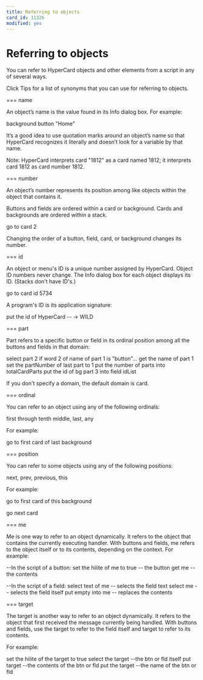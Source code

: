 ```yaml
---
title: Referring to objects
card_id: 11326
modified: yes
---
```


# Referring to objects

You can refer to HyperCard objects and other elements from a script in any of several ways.

Click Tips for a list of synonyms that you can use for referring to objects.

=== name

An object’s name is the value found in its Info dialog box. For example:

background button "Home"

It’s a good idea to use quotation marks around an object’s name so that HyperCard recognizes it literally and doesn’t look for a variable by that name.

Note: HyperCard interprets card "1812" as a card named 1812; it interprets card 1812 as card number 1812.

=== number

An object’s number represents its position among like objects within the object that contains it.

Buttons and fields are ordered within a card or background.  Cards and backgrounds are ordered within a stack.

go to card 2

Changing the order of a button, field, card, or background changes its number.

=== id

An object or menu's ID is a unique number assigned by HyperCard. Object ID numbers never change. The Info dialog box for each object displays its ID. (Stacks don't have ID's.)

go to card id 5734

A program's ID is its application signature:

put the id of HyperCard -- -> WILD

=== part

Part refers to a specific button or field in its ordinal position among all the buttons and fields in that domain:

select part 2
if word 2 of name of part 1 is "button"...
get the name of part 1
set the partNumber of last part to 1
put the number of parts into totalCardParts
put the id of bg part 3 into field idList

If you don't specify a domain, the default domain is card.

=== ordinal

You can refer to an object using any of the following ordinals:

first through tenth
middle, last, any

For example:

go to first card of last background

=== position

You can refer to some objects using any of the following positions:

next, prev, previous, this

For example:

go to first card of this background

go next card

=== me

Me is one way to refer to an object dynamically.  It refers to the object that contains the currently executing handler. With buttons and fields, me refers to the object itself or to its contents, depending on the context. For example:

--In the script of a button:
set the hilite of me to true -- the button
get me -- the contents

--In the script of a field:
select text of me -- selects the field text
select me -- selects the field itself
put empty into me -- replaces the contents

=== target

The target is another way to refer to an object dynamically. It refers to the object that first received the message currently being handled.
With buttons and  fields, use the target to refer to the field itself and target to refer to its contents.

For example:

set the hilite of the target to true
select the target --the btn or fld itself
put target --the contents of the btn or fld
put the target --the name of the btn or fld

